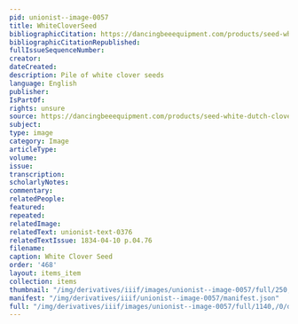 ```yaml
---
pid: unionist--image-0057
title: WhiteCloverSeed
bibliographicCitation: https://dancingbeeequipment.com/products/seed-white-dutch-clover
bibliographicCitationRepublished: 
fullIssueSequenceNumber: 
creator: 
dateCreated: 
description: Pile of white clover seeds
language: English
publisher: 
IsPartOf: 
rights: unsure
source: https://dancingbeeequipment.com/products/seed-white-dutch-clover
subject: 
type: image
category: Image
articleType: 
volume: 
issue: 
transcription: 
scholarlyNotes: 
commentary: 
relatedPeople: 
featured: 
repeated: 
relatedImage: 
relatedText: unionist-text-0376
relatedTextIssue: 1834-04-10 p.04.76
filename: 
caption: White Clover Seed
order: '468'
layout: items_item
collection: items
thumbnail: "/img/derivatives/iiif/images/unionist--image-0057/full/250,/0/default.jpg"
manifest: "/img/derivatives/iiif/unionist--image-0057/manifest.json"
full: "/img/derivatives/iiif/images/unionist--image-0057/full/1140,/0/default.jpg"
---
```

